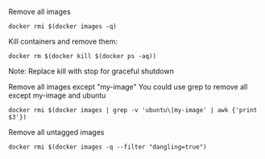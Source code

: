 
Remove all images

`docker rmi $(docker images -q)`

Kill containers and remove them:

`docker rm $(docker kill $(docker ps -aq))`

Note: Replace kill with stop for graceful shutdown

Remove all images except "my-image"
You could use grep to remove all except my-image and ubuntu

`docker rmi $(docker images | grep -v 'ubuntu\|my-image' | awk {'print $3'})`

Remove all untagged images

`docker rmi $(docker images -q --filter "dangling=true")`
